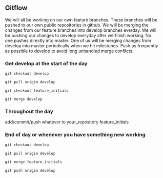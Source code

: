 ## Gitflow
We will all be working on our own feature branches. These branches will
be pushed to our own public repositories in github. We will be merging the 
changes from our feature branches into develop branches everday. We will
be pushing our changes to develop everyday after we finish working. No one
pushes directly into master. One of us will be merging changes from develop
into master periodically when we hit milestones. Push as frequently as possible
to develop to avoid long unhandled merge conflicts.

### Get develop at the start of the day
`git checkout develop`

`git pull origin develop`

`git checkout feature_initials`

`git merge develop`

### Throughout the day
add/commit/push whatever to your_repository feature_initials

### End of day or whenever you have something new working
`git checkout develop`

`git pull origin develop`

`git merge feature_initials`

`git push origin develop`
